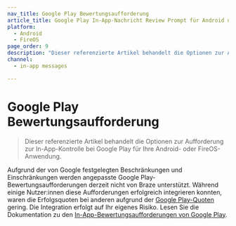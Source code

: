 ```yaml
---
nav_title: Google Play Bewertungsaufforderung
article_title: Google Play In-App-Nachricht Review Prompt für Android und FireOS
platform: 
  - Android
  - FireOS
page_order: 9
description: "Dieser referenzierte Artikel behandelt die Optionen zur Aufforderung zur In-App-Kontrolle bei Google Play für Ihre Android- oder FireOS-Anwendung."
channel:
  - in-app messages

---
```


# Google Play Bewertungsaufforderung

> Dieser referenzierte Artikel behandelt die Optionen zur Aufforderung zur In-App-Kontrolle bei Google Play für Ihre Android- oder FireOS-Anwendung.

Aufgrund der von Google festgelegten Beschränkungen und Einschränkungen werden angepasste Google Play-Bewertungsaufforderungen derzeit nicht von Braze unterstützt. Während einige Nutzer:innen diese Aufforderungen erfolgreich integrieren konnten, waren die Erfolgsquoten bei anderen aufgrund der [Google Play-Quoten](https://developer.android.com/guide/playcore/in-app-review#quotas) gering. Die Integration erfolgt auf Ihr eigenes Risiko. Lesen Sie die Dokumentation zu den [In-App-Bewertungsaufforderungen von Google Play](https://developer.android.com/guide/playcore/in-app-review). 

